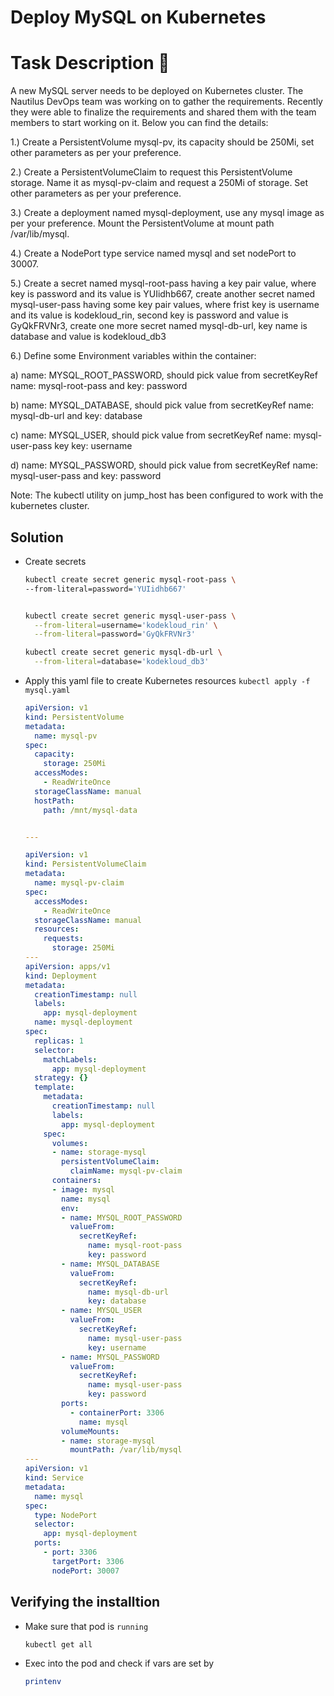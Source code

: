# Deploy MySQL on Kubernetes

# Task Description 📔

A new MySQL server needs to be deployed on Kubernetes cluster. The Nautilus DevOps team was working on to gather the requirements. Recently they were able to finalize the requirements and shared them with the team members to start working on it. Below you can find the details:

1.) Create a PersistentVolume mysql-pv, its capacity should be 250Mi, set other parameters as per your preference.

2.) Create a PersistentVolumeClaim to request this PersistentVolume storage. Name it as mysql-pv-claim and request a 250Mi of storage. Set other parameters as per your preference.

3.) Create a deployment named mysql-deployment, use any mysql image as per your preference. Mount the PersistentVolume at mount path /var/lib/mysql.

4.) Create a NodePort type service named mysql and set nodePort to 30007.

5.) Create a secret named mysql-root-pass having a key pair value, where key is password and its value is YUIidhb667, create another secret named mysql-user-pass having some key pair values, where frist key is username and its value is kodekloud_rin, second key is password and value is GyQkFRVNr3, create one more secret named mysql-db-url, key name is database and value is kodekloud_db3

6.) Define some Environment variables within the container:

a) name: MYSQL_ROOT_PASSWORD, should pick value from secretKeyRef name: mysql-root-pass and key: password

b) name: MYSQL_DATABASE, should pick value from secretKeyRef name: mysql-db-url and key: database

c) name: MYSQL_USER, should pick value from secretKeyRef name: mysql-user-pass key key: username

d) name: MYSQL_PASSWORD, should pick value from secretKeyRef name: mysql-user-pass and key: password

Note: The kubectl utility on jump_host has been configured to work with the kubernetes cluster.


## Solution

- Create secrets
  ```bash
  kubectl create secret generic mysql-root-pass \
  --from-literal=password='YUIidhb667'


  kubectl create secret generic mysql-user-pass \
    --from-literal=username='kodekloud_rin' \
    --from-literal=password='GyQkFRVNr3'

  kubectl create secret generic mysql-db-url \
    --from-literal=database='kodekloud_db3' 
  ```

- Apply this yaml file to create Kubernetes resources ```kubectl apply -f mysql.yaml```
  ```yaml
  apiVersion: v1
  kind: PersistentVolume
  metadata:
    name: mysql-pv
  spec:
    capacity:
      storage: 250Mi
    accessModes:
      - ReadWriteOnce
    storageClassName: manual
    hostPath:
      path: /mnt/mysql-data


  ---

  apiVersion: v1
  kind: PersistentVolumeClaim
  metadata:
    name: mysql-pv-claim
  spec:
    accessModes:
      - ReadWriteOnce
    storageClassName: manual
    resources:
      requests:
        storage: 250Mi
  ---
  apiVersion: apps/v1
  kind: Deployment
  metadata:
    creationTimestamp: null
    labels:
      app: mysql-deployment
    name: mysql-deployment
  spec:
    replicas: 1
    selector:
      matchLabels:
        app: mysql-deployment
    strategy: {}
    template:
      metadata:
        creationTimestamp: null
        labels:
          app: mysql-deployment
      spec:
        volumes: 
        - name: storage-mysql
          persistentVolumeClaim:
            claimName: mysql-pv-claim
        containers:
        - image: mysql
          name: mysql
          env:
          - name: MYSQL_ROOT_PASSWORD
            valueFrom: 
              secretKeyRef:
                name: mysql-root-pass
                key: password
          - name: MYSQL_DATABASE
            valueFrom:
              secretKeyRef:
                name: mysql-db-url
                key: database
          - name: MYSQL_USER
            valueFrom:
              secretKeyRef:
                name: mysql-user-pass
                key: username
          - name: MYSQL_PASSWORD
            valueFrom:
              secretKeyRef:
                name: mysql-user-pass
                key: password
          ports:
            - containerPort: 3306
              name: mysql
          volumeMounts:
          - name: storage-mysql
            mountPath: /var/lib/mysql
  ---
  apiVersion: v1                                                                                                
  kind: Service                                                                                                 
  metadata:                                                                                                     
    name: mysql                                                                                         
  spec:                                                                                                         
    type: NodePort                                                                                             
    selector:                                                                                                  
      app: mysql-deployment                                                                                     
    ports:                                                                                                     
      - port: 3306                                                                                               
        targetPort: 3306                                                                                         
        nodePort: 30007

  ```


## Verifying the installtion

- Make sure that pod is `running`

  ```bash
  kubectl get all
  ```

- Exec into the pod and check if vars are set by
  ```bash
  printenv
  ```